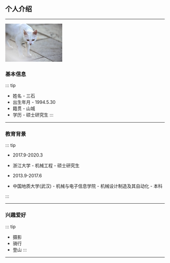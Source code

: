 
## 个人介绍

---------------------------
![cat](/images/cat.jpg)

### 基本信息

::: tip

- 姓名 - 三石
- 出生年月 - 1994.5.30
- 籍贯 - 山城
- 学历 - 硕士研究生
:::

---------------------------

### 教育背景

::: tip

- 2017.9-2020.3
- 浙江大学 -  机械工程 - 硕士研究生

- 2013.9-2017.6
- 中国地质大学(武汉) - 机械与电子信息学院 - 机械设计制造及其自动化 - 本科

:::

---------------------------

### 兴趣爱好

::: tip

- 摄影
- 骑行
- 登山
:::

---------------------------

